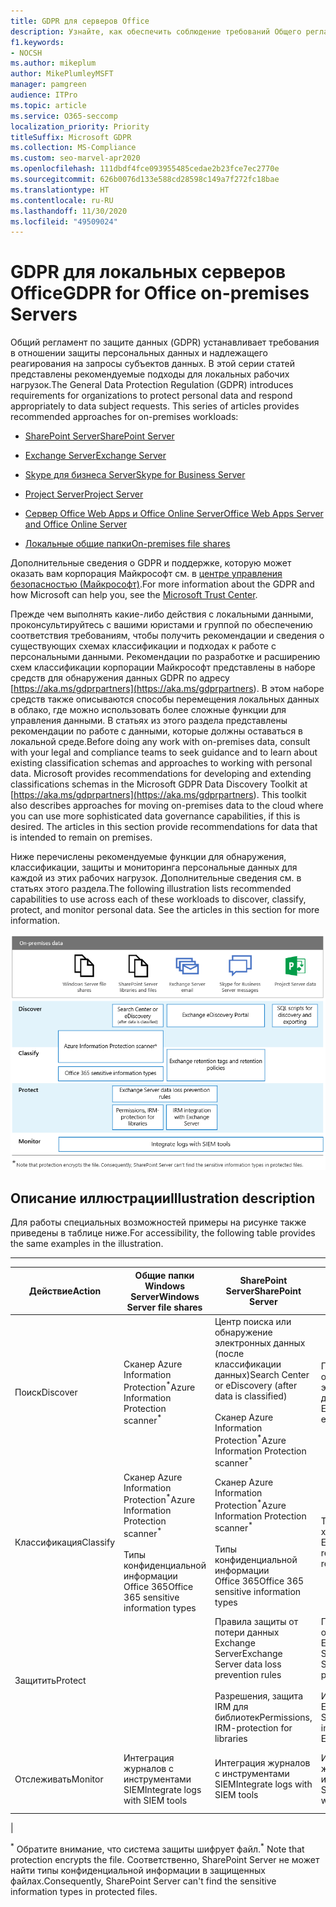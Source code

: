 ```yaml
---
title: GDPR для серверов Office
description: Узнайте, как обеспечить соблюдение требований Общего регламента по защите данных (GDPR) на локальных серверах Office.
f1.keywords:
- NOCSH
ms.author: mikeplum
author: MikePlumleyMSFT
manager: pamgreen
audience: ITPro
ms.topic: article
ms.service: O365-seccomp
localization_priority: Priority
titleSuffix: Microsoft GDPR
ms.collection: MS-Compliance
ms.custom: seo-marvel-apr2020
ms.openlocfilehash: 111dbdf4fce093955485cedae2b23fce7ec2770e
ms.sourcegitcommit: 626b0076d133e588cd28598c149a7f272fc18bae
ms.translationtype: HT
ms.contentlocale: ru-RU
ms.lasthandoff: 11/30/2020
ms.locfileid: "49509024"
---
```

# <a name="gdpr-for-office-on-premises-servers"></a><span data-ttu-id="e6841-103">GDPR для локальных серверов Office</span><span class="sxs-lookup"><span data-stu-id="e6841-103">GDPR for Office on-premises Servers</span></span>

<span data-ttu-id="e6841-p101">Общий регламент по защите данных (GDPR) устанавливает требования в отношении защиты персональных данных и надлежащего реагирования на запросы субъектов данных. В этой серии статей представлены рекомендуемые подходы для локальных рабочих нагрузок.</span><span class="sxs-lookup"><span data-stu-id="e6841-p101">The General Data Protection Regulation (GDPR) introduces requirements for organizations to protect personal data and respond appropriately to data subject requests. This series of articles provides recommended approaches for on-premises workloads:</span></span>

- [<span data-ttu-id="e6841-106">SharePoint Server</span><span class="sxs-lookup"><span data-stu-id="e6841-106">SharePoint Server</span></span>](gdpr-for-sharepoint-server.md)

- [<span data-ttu-id="e6841-107">Exchange Server</span><span class="sxs-lookup"><span data-stu-id="e6841-107">Exchange Server</span></span>](gdpr-for-exchange-server.md)

- [<span data-ttu-id="e6841-108">Skype для бизнеса Server</span><span class="sxs-lookup"><span data-stu-id="e6841-108">Skype for Business Server</span></span>](gdpr-for-skype-for-business-server.md)

- [<span data-ttu-id="e6841-109">Project Server</span><span class="sxs-lookup"><span data-stu-id="e6841-109">Project Server</span></span>](gdpr-for-project-server.md)

- [<span data-ttu-id="e6841-110">Сервер Office Web Apps и Office Online Server</span><span class="sxs-lookup"><span data-stu-id="e6841-110">Office Web Apps Server and Office Online Server</span></span>](gdpr-for-office-online-server.md)

- [<span data-ttu-id="e6841-111">Локальные общие папки</span><span class="sxs-lookup"><span data-stu-id="e6841-111">On-premises file shares</span></span>](gdpr-for-on-premises-file-shares.md)

<span data-ttu-id="e6841-112">Дополнительные сведения о GDPR и поддержке, которую может оказать вам корпорация Майкрософт см. в [центре управления безопасностью (Майкрософт)](https://www.microsoft.com/trust-center/privacy/gdpr-overview
).</span><span class="sxs-lookup"><span data-stu-id="e6841-112">For more information about the GDPR and how Microsoft can help you, see the [Microsoft Trust Center](https://www.microsoft.com/trust-center/privacy/gdpr-overview
).</span></span>

<span data-ttu-id="e6841-p102">Прежде чем выполнять какие-либо действия с локальными данными, проконсультируйтесь с вашими юристами и группой по обеспечению соответствия требованиям, чтобы получить рекомендации и сведения о существующих схемах классификации и подходах к работе с персональными данными. Рекомендации по разработке и расширению схем классификации корпорации Майкрософт представлены в наборе средств для обнаружения данных GDPR по адресу [https://aka.ms/gdprpartners](<https://aka.ms/gdprpartners>). В этом наборе средств также описываются способы перемещения локальных данных в облако, где можно использовать более сложные функции для управления данными. В статьях из этого раздела представлены рекомендации по работе с данными, которые должны оставаться в локальной среде.</span><span class="sxs-lookup"><span data-stu-id="e6841-p102">Before doing any work with on-premises data, consult with your legal and compliance teams to seek guidance and to learn about existing classification schemas and approaches to working with personal data. Microsoft provides recommendations for developing and extending classifications schemas in the Microsoft GDPR Data Discovery Toolkit at [https://aka.ms/gdprpartners](<https://aka.ms/gdprpartners>). This toolkit also describes approaches for moving on-premises data to the cloud where you can use more sophisticated data governance capabilities, if this is desired. The articles in this section provide recommendations for data that is intended to remain on premises.</span></span>

<span data-ttu-id="e6841-p103">Ниже перечислены рекомендуемые функции для обнаружения, классификации, защиты и мониторинга персональные данных для каждой из этих рабочих нагрузок. Дополнительные сведения см. в статьях этого раздела.</span><span class="sxs-lookup"><span data-stu-id="e6841-p103">The following illustration lists recommended capabilities to use across each of these workloads to discover, classify, protect, and monitor personal data. See the articles in this section for more information.</span></span>

![Схема с описанием возможностей обнаружения, классификации, защиты и отслеживания персональных данных для рабочих нагрузок](../media/gdpr-for-office-servers-image1.png)

## <a name="illustration-description"></a><span data-ttu-id="e6841-120">Описание иллюстрации</span><span class="sxs-lookup"><span data-stu-id="e6841-120">Illustration description</span></span>

<span data-ttu-id="e6841-121">Для работы специальных возможностей примеры на рисунке также приведены в таблице ниже.</span><span class="sxs-lookup"><span data-stu-id="e6841-121">For accessibility, the following table provides the same examples in the illustration.</span></span>

****

|<span data-ttu-id="e6841-122">Действие</span><span class="sxs-lookup"><span data-stu-id="e6841-122">Action</span></span>|<span data-ttu-id="e6841-123">Общие папки Windows Server</span><span class="sxs-lookup"><span data-stu-id="e6841-123">Windows Server file shares</span></span>|<span data-ttu-id="e6841-124">SharePoint Server</span><span class="sxs-lookup"><span data-stu-id="e6841-124">SharePoint Server</span></span>|<span data-ttu-id="e6841-125">Exchange Server</span><span class="sxs-lookup"><span data-stu-id="e6841-125">Exchange Server</span></span>|<span data-ttu-id="e6841-126">Skype для бизнеса</span><span class="sxs-lookup"><span data-stu-id="e6841-126">Skype for Business</span></span>|<span data-ttu-id="e6841-127">Project Server</span><span class="sxs-lookup"><span data-stu-id="e6841-127">Project Server</span></span>|
|---|---|---|---|---|---|
|<span data-ttu-id="e6841-128">Поиск</span><span class="sxs-lookup"><span data-stu-id="e6841-128">Discover</span></span>|<span data-ttu-id="e6841-129">Сканер Azure Information Protection<sup>\*</sup></span><span class="sxs-lookup"><span data-stu-id="e6841-129">Azure Information Protection scanner<sup>\*</sup></span></span>|<span data-ttu-id="e6841-130">Центр поиска или обнаружение электронных данных (после классификации данных)</span><span class="sxs-lookup"><span data-stu-id="e6841-130">Search Center or eDiscovery (after data is classified)</span></span> <br/><br/> <span data-ttu-id="e6841-131">Сканер Azure Information Protection<sup>\*</sup></span><span class="sxs-lookup"><span data-stu-id="e6841-131">Azure Information Protection scanner<sup>\*</sup></span></span>|<span data-ttu-id="e6841-132">Портал обнаружения электронных данных Exchange</span><span class="sxs-lookup"><span data-stu-id="e6841-132">Exchange eDiscovery Portal</span></span>|<span data-ttu-id="e6841-133">Портал обнаружения электронных данных Exchange</span><span class="sxs-lookup"><span data-stu-id="e6841-133">Exchange eDiscovery portal</span></span>|<span data-ttu-id="e6841-134">Скрипты SQL для обнаружения и экспорта</span><span class="sxs-lookup"><span data-stu-id="e6841-134">SQL scripts for discovery and exporting</span></span>|
|<span data-ttu-id="e6841-135">Классификация</span><span class="sxs-lookup"><span data-stu-id="e6841-135">Classify</span></span>|<span data-ttu-id="e6841-136">Сканер Azure Information Protection<sup>\*</sup></span><span class="sxs-lookup"><span data-stu-id="e6841-136">Azure Information Protection scanner<sup>\*</sup></span></span> <br/><br/> <span data-ttu-id="e6841-137">Типы конфиденциальной информации Office 365</span><span class="sxs-lookup"><span data-stu-id="e6841-137">Office 365 sensitive information types</span></span>|<span data-ttu-id="e6841-138">Сканер Azure Information Protection<sup>\*</sup></span><span class="sxs-lookup"><span data-stu-id="e6841-138">Azure Information Protection scanner<sup>\*</sup></span></span> <br/><br/> <span data-ttu-id="e6841-139">Типы конфиденциальной информации Office 365</span><span class="sxs-lookup"><span data-stu-id="e6841-139">Office 365 sensitive information types</span></span>|<span data-ttu-id="e6841-140">Теги и политики хранения Exchange</span><span class="sxs-lookup"><span data-stu-id="e6841-140">Exchange retention tags and retention policies</span></span>|<span data-ttu-id="e6841-141">Теги и политики хранения Exchange</span><span class="sxs-lookup"><span data-stu-id="e6841-141">Exchange retention tags and retention policies</span></span>||
|<span data-ttu-id="e6841-142">Защитить</span><span class="sxs-lookup"><span data-stu-id="e6841-142">Protect</span></span>||<span data-ttu-id="e6841-143">Правила защиты от потери данных Exchange Server</span><span class="sxs-lookup"><span data-stu-id="e6841-143">Exchange Server data loss prevention rules</span></span> <br/><br/> <span data-ttu-id="e6841-144">Разрешения, защита IRM для библиотек</span><span class="sxs-lookup"><span data-stu-id="e6841-144">Permissions, IRM-protection for libraries</span></span>|<span data-ttu-id="e6841-145">Правила защиты от потери данных Exchange Server</span><span class="sxs-lookup"><span data-stu-id="e6841-145">Exchange Server data loss prevention rules</span></span> <br/><br/> <span data-ttu-id="e6841-146">Интеграция IRM с Exchange Server</span><span class="sxs-lookup"><span data-stu-id="e6841-146">IRM integration with Exchange Server</span></span>|||
|<span data-ttu-id="e6841-147">Отслеживать</span><span class="sxs-lookup"><span data-stu-id="e6841-147">Monitor</span></span>|<span data-ttu-id="e6841-148">Интеграция журналов с инструментами SIEM</span><span class="sxs-lookup"><span data-stu-id="e6841-148">Integrate logs with SIEM tools</span></span>|<span data-ttu-id="e6841-149">Интеграция журналов с инструментами SIEM</span><span class="sxs-lookup"><span data-stu-id="e6841-149">Integrate logs with SIEM tools</span></span>|<span data-ttu-id="e6841-150">Интеграция журналов с инструментами SIEM</span><span class="sxs-lookup"><span data-stu-id="e6841-150">Integrate logs with SIEM tools</span></span>|<span data-ttu-id="e6841-151">Интеграция журналов с инструментами SIEM</span><span class="sxs-lookup"><span data-stu-id="e6841-151">Integrate logs with SIEM tools</span></span>|<span data-ttu-id="e6841-152">Интеграция журналов с инструментами SIEM</span><span class="sxs-lookup"><span data-stu-id="e6841-152">Integrate logs with SIEM tools</span></span>|
|

<span data-ttu-id="e6841-153"><sup>\*</sup> Обратите внимание, что система защиты шифрует файл.</span><span class="sxs-lookup"><span data-stu-id="e6841-153"><sup>\*</sup> Note that protection encrypts the file.</span></span> <span data-ttu-id="e6841-154">Соответственно, SharePoint Server не может найти типы конфиденциальной информации в защищенных файлах.</span><span class="sxs-lookup"><span data-stu-id="e6841-154">Consequently, SharePoint Server can't find the sensitive information types in protected files.</span></span>
